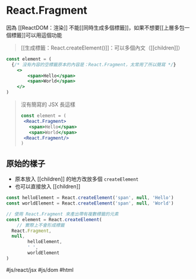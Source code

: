 # React.Fragment
因為 [[ReactDOM：渲染]] 不能[[同時生成多個標籤]]，如果不想要[[上層多包一個標籤]]可以用這個功能

>[[生成標籤：React.createElement()]]：可以多個內文（[[children]]）

```jsx
const element = (
  {/* 沒有內容的空標籤原本的內容是：React.Fragment，太常用了所以簡寫 */}
	<>
		<span>Hello</span>
		<span>World</span>
	</>
)
```
> 沒有簡寫的 JSX 長這樣
>```jsx
>const element = (
>  <React.Fragment>
>    <span>Hello</span>
>    <span>World</span>
>  <React.Fragment/>
>)
>```

## 原始的樣子
- 原本放入 [[children]] 的地方改放多個 `createElement`
- 也可以直接放入 [[children]]
```jsx
const helloElement = React.createElement('span', null, 'Hello')
const worldElement = React.createElement('span', null, 'World')

// 使用 React.Fragment 來產出帶有複數標籤的元素
const element = React.createElement(
	// 實際上不會形成標籤
  React.Fragment,
  null,
		helloElement,
		' ', 
		worldElement
)
```

#js/react/jsx #js/dom #html